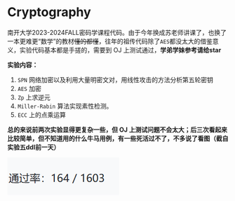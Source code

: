 # Cryptography
南开大学2023-2024FALL密码学课程代码。由于今年换成苏老师讲课了，也换了一本更难更“数学”的教材~~懂的都懂~~，往年的祖传代码除了`AES`都没太大的借鉴意义，实验代码基本都是手搓的，需要到 OJ 上测试通过，**学弟学妹参考请给star**

**实验内容：**
1. `SPN` 网络加密以及利用大量明密文对，用线性攻击的方法分析第五轮密钥
2. `AES` 加密
3. `Zp` 上求逆元
4. `Miller-Rabin` 算法实现素性检测。
5. `ECC` 上的点乘运算

**总的来说前两次实验显得更复杂一些，但 OJ 上测试问题不会太大；后三次看起来比较简单，但不知道用的什么牛马用例，有一些死活过不了，不多说了看图（截自实验五ddl前一天）**

![寄寄寄](寄寄寄.png)
